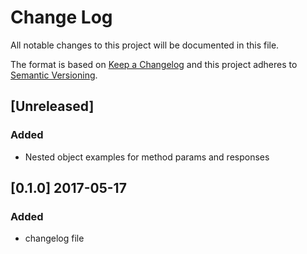# Change Log
All notable changes to this project will be documented in this file.

The format is based on [Keep a Changelog](http://keepachangelog.com/)
and this project adheres to [Semantic Versioning](http://semver.org/).

## [Unreleased] 
### Added
- Nested object examples for method params and responses

## [0.1.0] 2017-05-17
### Added
- changelog file
